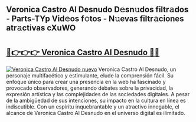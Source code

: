 ## Veronica Castro Al Desnudo D𝚎sn𝚞dos filtr𝚊dos - Parts-TYp Vid𝚎os f𝚘tos - N𝚞evas filtr𝚊ciones atr𝚊ctivas cXuWO

# <h2><a href="http://mb6kbn9.tromn.icu/?c=Veronica+Castro+Al+Desnudo">🔗👉👉👉 Veronica Castro Al Desnudo 🔗🔗</a></h2>

[![Veronica Castro Al Desnudo nuevo](https://i.imgur.com/pEAQMta.gif)](http://mb6kbn9.tromn.icu/?c=Veronica+Castro+Al+Desnudo)
Veronica Castro Al Desnudo, un personaje multifacético y estimulante, elude la comprensión fácil. Su enfoque único para crear una presencia en la web ha fascinado y provocado observadores, generando debates sobre la privacidad, la expresión artística y las complejidades de las sociedades digitales. A pesar de la ambigüedad de sus intenciones, su impacto en la cultura en línea es indiscutible. Con un espíritu inquebrantable y un atractivo innegable, el alcance de Veronica Castro Al Desnudo en el universo digital es ilimitado.

